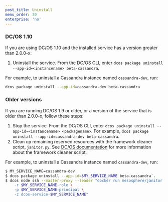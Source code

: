 ```yaml
---
post_title: Uninstall
menu_order: 30
enterprise: 'no'
---
```


<!-- This source repo for this topic is https://github.com/mesosphere/dcos-commons -->


<!-- THIS CONTENT DUPLICATES THE DC/OS OPERATION GUIDE -->

### DC/OS 1.10

If you are using DC/OS 1.10 and the installed service has a version greater than 2.0.0-x:

1. Uninstall the service. From the DC/OS CLI, enter `dcos package uninstall --app-id=<instancename> beta-cassandra`.

For example, to uninstall a Cassandra instance named `cassandra-dev`, run:

```bash
dcos package uninstall --app-id=cassandra-dev beta-cassandra
```

### Older versions

If you are running DC/OS 1.9 or older, or a version of the service that is older than 2.0.0-x, follow these steps:

1. Stop the service. From the DC/OS CLI, enter `dcos package uninstall --app-id=<instancename> <packagename>`.
   For example, `dcos package uninstall --app-id=cassandra-dev beta-cassandra`.
1. Clean up remaining reserved resources with the framework cleaner script, `janitor.py`. See [DC/OS documentation](/1.9/deploying-services/uninstall/#framework-cleaner) for more information about the framework cleaner script.

For example, to uninstall a Cassandra instance named `cassandra-dev`, run:

```bash
$ MY_SERVICE_NAME=cassandra-dev
$ dcos package uninstall --app-id=$MY_SERVICE_NAME beta-cassandra`.
$ dcos node ssh --master-proxy --leader "docker run mesosphere/janitor /janitor.py \
    -r $MY_SERVICE_NAME-role \
    -p $MY_SERVICE_NAME-principal \
    -z dcos-service-$MY_SERVICE_NAME"
```

<!-- END DUPLICATE BLOCK -->
